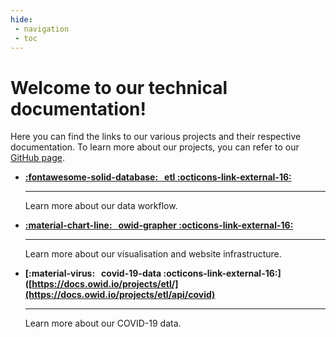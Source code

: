 ```yaml
---
hide:
 - navigation
 - toc
---
```

<!-- <style>
  .md-typeset h1,
  .md-content__button {
    display: none;
  }
</style> -->

# Welcome to our technical documentation!

Here you can find the links to our various projects and their respective documentation. To learn more about our projects, you can refer to our [GitHub page](https://github.com/owid).


<div class="grid cards" markdown>

-   __[:fontawesome-solid-database: &nbsp; etl :octicons-link-external-16:](https://docs.owid.io/projects/etl)__

    ---

    Learn more about our data workflow.

-   __[:material-chart-line: &nbsp; owid-grapher :octicons-link-external-16:](https://owid-grapher.readthedocs.io/en/docs-revamp-2023/)__

    ---

    Learn more about our visualisation and website infrastructure.

-   __[:material-virus: &nbsp; covid-19-data :octicons-link-external-16:]([https://docs.owid.io/projects/etl/](https://docs.owid.io/projects/etl/api/covid)__

    ---

    Learn more about our COVID-19 data.

</div>
